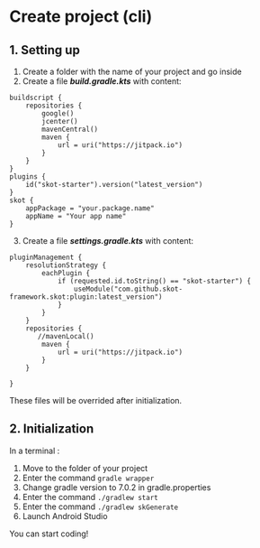 # Create project (cli)
## 1. Setting up
1. Create a folder  with the name of your project and go inside
2. Create a file ***build.gradle.kts*** with content: 
```
buildscript {
    repositories {
        google()
        jcenter()
        mavenCentral()
        maven {
            url = uri("https://jitpack.io")
        }
    }
}
plugins {
	id("skot-starter").version("latest_version")
}
skot {
	appPackage = "your.package.name"
	appName = "Your app name"
}
```
3. Create a file ***settings.gradle.kts*** with content:
```
pluginManagement {
    resolutionStrategy {
        eachPlugin {
            if (requested.id.toString() == "skot-starter") {
                useModule("com.github.skot-framework.skot:plugin:latest_version")
            }
        }
    }
    repositories {
       //mavenLocal()
        maven {
            url = uri("https://jitpack.io")
        }
    }

}
```
These files will be overrided after initialization.

## 2. Initialization
In a terminal : 
1. Move to the folder of your project
2. Enter the command `gradle wrapper`
3. Change gradle version to 7.0.2 in gradle.properties   
4. Enter the command `./gradlew start`
5. Enter the command `./gradlew skGenerate`
6. Launch Android Studio

You can start coding!
